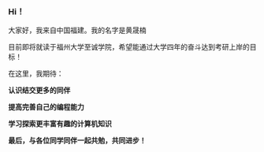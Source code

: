 ### Hi！

大家好，我来自中国福建。我的名字是黄晟楠

目前即将就读于福州大学至诚学院，希望能通过大学四年的奋斗达到考研上岸的目标！

在这里，我期待：

**认识结交更多的同伴**

**提高完善自己的编程能力**

**学习探索更丰富有趣的计算机知识**

**最后，与各位同学同伴一起共勉，共同进步！**
